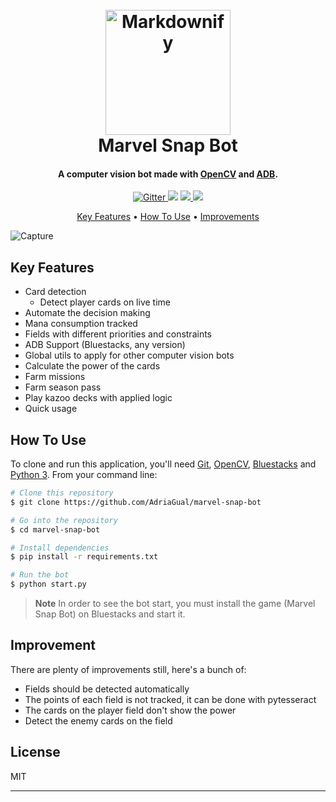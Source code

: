 <h1 align="center">
  <br>
  <a href="https://www.marvelsnap.com"><img src="https://user-images.githubusercontent.com/25803231/210183311-556aafb7-1690-4a17-a958-9c622d8f6f07.png" alt="Markdownify" width="200"></a>
  <br>
  Marvel Snap Bot
  <br>
</h1>

<h4 align="center">A computer vision bot made with <a href="https://opencv.org/" target="_blank">OpenCV</a> and <a href="https://developer.android.com/studio/command-line/adb" target="_blank">ADB</a>.</h4>

<p align="center">
  <a href="https://badge.fury.io/js/electron-markdownify">
    <img src="https://badgen.net/badge/:subject/:status/:color?icon=github"
         alt="Gitter">
  </a>
  <a href="https://gitter.im/amitmerchant1990/electron-markdownify"><img src="https://badges.gitter.im/amitmerchant1990/electron-markdownify.svg"></a>
  <a href="https://saythanks.io/to/bullredeyes@gmail.com">
      <img src="https://img.shields.io/badge/SayThanks.io-%E2%98%BC-1EAEDB.svg">
  </a>
  <a href="https://opensource.org/licenses/MIT">
    <img src="https://badgen.net/pypi/license/pip">
  </a>
</p>

<p align="center">
  <a href="#key-features">Key Features</a> •
  <a href="#how-to-use">How To Use</a> •
  <a href="#improvements">Improvements</a>
</p>

![Capture](https://user-images.githubusercontent.com/25803231/210183326-e543da5a-ef14-44e5-8cd5-770eec453c02.PNG)

## Key Features

- Card detection
  - Detect player cards on live time
- Automate the decision making
- Mana consumption tracked
- Fields with different priorities and constraints
- ADB Support (Bluestacks, any version)
- Global utils to apply for other computer vision bots
- Calculate the power of the cards
- Farm missions
- Farm season pass
- Play kazoo decks with applied logic
- Quick usage

## How To Use

To clone and run this application, you'll need [Git](https://git-scm.com), [OpenCV](https://opencv.org/), [Bluestacks](https://www.bluestacks.com/es/index.html) and [Python 3](https://www.python.org/).
From your command line:

```bash
# Clone this repository
$ git clone https://github.com/AdriaGual/marvel-snap-bot

# Go into the repository
$ cd marvel-snap-bot

# Install dependencies
$ pip install -r requirements.txt

# Run the bot
$ python start.py
```

> **Note**
> In order to see the bot start, you must install the game (Marvel Snap Bot) on Bluestacks and start it.

## Improvement

There are plenty of improvements still, here's a bunch of:

- Fields should be detected automatically
- The points of each field is not tracked, it can be done with pytesseract
- The cards on the player field don't show the power
- Detect the enemy cards on the field

## License

MIT

---

